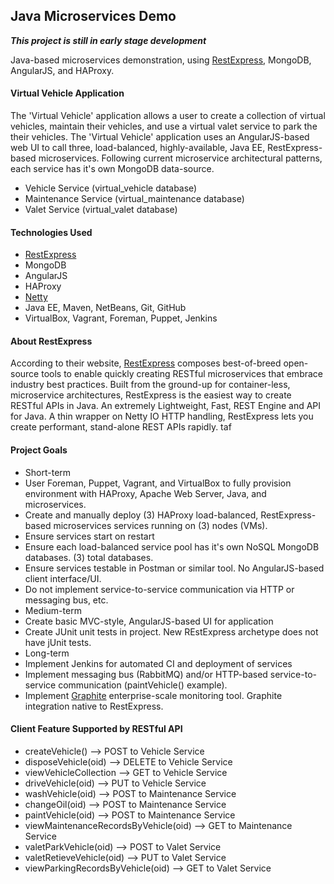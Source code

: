 ## Java Microservices Demo
**_This project is still in early stage development_**

Java-based microservices demonstration, using [RestExpress](https://github.com/RestExpress), MongoDB, AngularJS, and HAProxy.

#### Virtual Vehicle Application
The 'Virtual Vehicle' application allows a user to create a collection of virtual vehicles, maintain their vehicles, and use a virtual valet service to park the their vehicles. The 'Virtual Vehicle' application uses an AngularJS-based web UI to call three, load-balanced, highly-available, Java EE, RestExpress-based microservices. Following current microservice architectural patterns, each service has it's own MongoDB data-source.
* Vehicle Service (virtual_vehicle database)
* Maintenance Service (virtual_maintenance database)
* Valet Service (virtual_valet database)

#### Technologies Used
* [RestExpress](http://search.maven.org/#artifactdetails%7Ccom.strategicgains.archetype%7Crestexpress-mongodb%7C1.15%7Cmaven-archetype)
* MongoDB
* AngularJS
* HAProxy
* [Netty](http://netty.io/)
* Java EE, Maven, NetBeans, Git, GitHub
* VirtualBox, Vagrant, Foreman, Puppet, Jenkins

#### About RestExpress
According to their website, [RestExpress](https://github.com/RestExpress) composes best-of-breed open-source tools to enable quickly creating RESTful microservices that embrace industry best practices. Built from the ground-up for container-less, microservice architectures, RestExpress is the easiest way to create RESTful APIs in Java. An extremely Lightweight, Fast, REST Engine and API for Java. A thin wrapper on Netty IO HTTP handling, RestExpress lets you create performant, stand-alone REST APIs rapidly.
taf
#### Project Goals
* Short-term
 * User Foreman, Puppet, Vagrant, and VirtualBox to fully provision environment with HAProxy, Apache Web Server, Java, and microservices.
 * Create and manually deploy (3) HAProxy load-balanced, RestExpress-based microservices services running on (3) nodes (VMs).
 * Ensure services start on restart
 * Ensure each load-balanced service pool has it's own NoSQL MongoDB databases. (3) total databases.
 * Ensure services testable in Postman or similar tool. No AngularJS-based client interface/UI.
 * Do not implement service-to-service communication via HTTP or messaging bus, etc.
* Medium-term
 * Create basic MVC-style, AngularJS-based UI for application
 * Create JUnit unit tests in project. New REstExpress archetype does not have jUnit tests.
* Long-term
 * Implement Jenkins for automated CI and deployment of services
 * Implement messaging bus (RabbitMQ) and/or HTTP-based service-to-service communication (paintVehicle() example).
 * Implement [Graphite](http://graphite.readthedocs.org/en/latest/overview.html) enterprise-scale monitoring tool. Graphite integration native to RestExpress.

 #### Client Feature Supported by RESTful API
 * createVehicle() --> POST to Vehicle Service
 * disposeVehicle(oid) --> DELETE to Vehicle Service
 * viewVehicleCollection --> GET to Vehicle Service
 * driveVehicle(oid) --> PUT to Vehicle Service
 * washVehicle(oid) --> POST to Maintenance Service
 * changeOil(oid) --> POST to Maintenance Service
 * paintVehicle(oid) --> POST to Maintenance Service
 * viewMaintenanceRecordsByVehicle(oid) --> GET to Maintenance Service
 * valetParkVehicle(oid) --> POST to Valet Service
 * valetRetieveVehicle(oid) --> PUT to Valet Service
 * viewParkingRecordsByVehicle(oid) --> GET to Valet Service